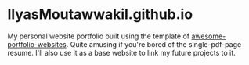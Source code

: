 # IlyasMoutawwakil.github.io

My personal website portfolio built using the template of [awesome-portfolio-websites](https://github.com/smaranjitghose/awesome-portfolio-websites).
Quite amusing if you're bored of the single-pdf-page resume.
I'll also use it as a base website to link my future projects to it.
